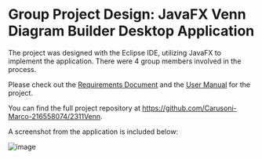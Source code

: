 # Group Project Design: JavaFX Venn Diagram Builder Desktop Application
The project was designed with the Eclipse IDE, utilizing JavaFX to implement the application.
There were 4 group members involved in the process.

Please check out the 
[Requirements Document](https://github.com/spagnuolo-joseph-216279184/JavaFX-Desktop-Application-Group-Project/files/10406127/RequirementsDocument.pdf)
and the 
[User Manual](https://github.com/spagnuolo-joseph-216279184/JavaFX-Desktop-Application-Group-Project/files/10406132/UserManual.pdf)
for the project.

You can find the full project repository at https://github.com/Carusoni-Marco-216558074/2311Venn.

A screenshot from the application is included below:

![image](https://user-images.githubusercontent.com/46382058/212182918-d50eb523-8d11-4fbe-ac56-767e293c0485.png)
